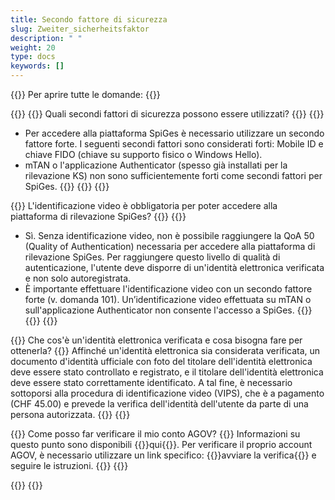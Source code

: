 ```yaml
---
title: Secondo fattore di sicurezza
slug: Zweiter_sicherheitsfaktor 
description: " "
weight: 20
type: docs
keywords: []
---
```


{{<faqBlock>}}
Per aprire tutte le domande: {{<collapsibleGroupCommand groupId="Zweiter_sicherheitsfaktor">}}

{{<numberedList>}}
{{<listItem>}}
Quali secondi fattori di sicurezza possono essere utilizzati?
{{<collapsibleBlock groupId="Zweiter_sicherheitsfaktor">}}
{{<markdown>}}

- Per accedere alla piattaforma SpiGes è necessario utilizzare un secondo fattore forte. I seguenti secondi fattori sono considerati forti: Mobile ID e chiave FIDO (chiave su supporto fisico o Windows Hello).
- mTAN o l'applicazione Authenticator (spesso già installati per la rilevazione KS) non sono sufficientemente forti come secondi fattori per SpiGes.
{{</markdown>}}
{{</collapsibleBlock>}}
{{</listItem>}}

{{<listItem>}}
L'identificazione video è obbligatoria per poter accedere alla piattaforma di rilevazione SpiGes?
{{<collapsibleBlock groupId="Zweiter_sicherheitsfaktor">}}
{{<markdown>}}

- Sì. Senza identificazione video, non è possibile raggiungere la QoA 50 (Quality of Authentication) necessaria per accedere alla piattaforma di rilevazione SpiGes. Per raggiungere questo livello di qualità di autenticazione, l'utente deve disporre di un'identità elettronica verificata e non solo autoregistrata.
- È importante effettuare l'identificazione video con un secondo fattore forte (v. domanda 101). Un’identificazione video effettuata su mTAN o sull'applicazione Authenticator non consente l'accesso a SpiGes.
{{</markdown>}}
{{</collapsibleBlock>}}
{{</listItem>}}

{{<listItem>}}
Che cos'è un'identità elettronica verificata e cosa bisogna fare per ottenerla?
{{<collapsibleBlock groupId="Zweiter_sicherheitsfaktor">}}
Affinché un'identità elettronica sia considerata verificata, un documento d'identità ufficiale con foto del titolare dell'identità elettronica deve essere stato controllato e registrato, e il titolare dell'identità elettronica deve essere stato correttamente identificato. A tal fine, è necessario sottoporsi alla procedura di identificazione video (VIPS), che è a pagamento (CHF 45.00) e prevede la verifica dell'identità dell'utente da parte di una persona autorizzata.
{{</collapsibleBlock>}}
{{</listItem>}}

{{<listItem>}}
Come posso far verificare il mio conto AGOV?
{{<collapsibleBlock groupId="Zweiter_sicherheitsfaktor">}}
Informazioni su questo punto sono disponibili {{<link url="https://help.eiam.swiss/?c=ident50&l=it" newTab="true">}}qui{{</link>}}.
Per verificare il proprio account AGOV, è necessario utilizzare un link specifico: {{<link url="https://www.ident.agov.admin.ch/process?rpcode=2be262f1da0" newTab="true">}}avviare la verifica{{</link>}} e seguire le istruzioni.
{{</collapsibleBlock>}}
{{</listItem>}}

{{</numberedList>}}
{{</faqBlock>}}
